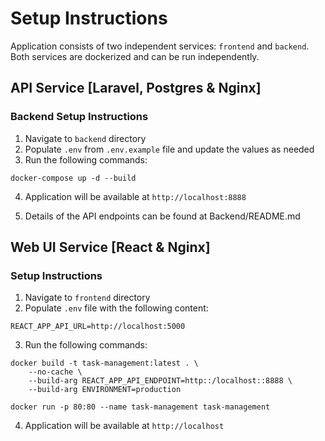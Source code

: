 # Setup Instructions

Application consists of two independent services: `frontend` and `backend`. Both services are dockerized and can be run independently.

## API Service [Laravel, Postgres & Nginx]

### Backend Setup Instructions

1. Navigate to `backend` directory
2. Populate `.env` from `.env.example` file and update the values as needed
1. Run the following commands:
```
docker-compose up -d --build
```
4. Application will be available at `http://localhost:8888`

5. Details of the API endpoints can be found at  Backend/README.md

## Web UI Service [React & Nginx]

### Setup Instructions

1. Navigate to `frontend` directory
2. Populate `.env` file with the following content:

```
REACT_APP_API_URL=http://localhost:5000
```

3. Run the following commands:

```
docker build -t task-management:latest . \
    --no-cache \
    --build-arg REACT_APP_API_ENDPOINT=http::/localhost::8888 \
    --build-arg ENVIRONMENT=production

docker run -p 80:80 --name task-management task-management 
```

4. Application will be available at `http://localhost`
